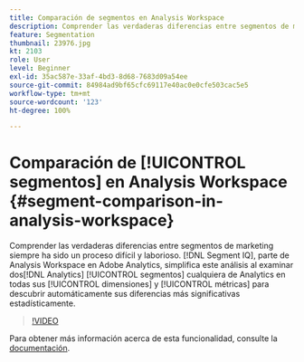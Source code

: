 ```yaml
---
title: Comparación de segmentos en Analysis Workspace
description: Comprender las verdaderas diferencias entre segmentos de marketing siempre ha sido un proceso difícil y laborioso. Segment IQ, parte de Analysis Workspace en Adobe Analytics, simplifica este análisis al examinar dos segmentos cualquiera de Analytics en todas sus dimensiones y métricas para descubrir automáticamente sus diferencias más significativas estadísticamente.
feature: Segmentation
thumbnail: 23976.jpg
kt: 2103
role: User
level: Beginner
exl-id: 35ac587e-33af-4bd3-8d68-7683d09a54ee
source-git-commit: 84984ad9bf65cfc69117e40ac0e0cfe503cac5e5
workflow-type: tm+mt
source-wordcount: '123'
ht-degree: 100%

---
```


# Comparación de [!UICONTROL segmentos] en Analysis Workspace {#segment-comparison-in-analysis-workspace}

Comprender las verdaderas diferencias entre segmentos de marketing siempre ha sido un proceso difícil y laborioso. [!DNL Segment IQ], parte de Analysis Workspace en Adobe Analytics, simplifica este análisis al examinar dos[!DNL Analytics] [!UICONTROL segmentos] cualquiera de Analytics en todas sus [!UICONTROL dimensiones] y [!UICONTROL métricas] para descubrir automáticamente sus diferencias más significativas estadísticamente.

>[!VIDEO](https://video.tv.adobe.com/v/23976/?quality=12&learn=on)

Para obtener más información acerca de esta funcionalidad, consulte la [documentación](https://experienceleague.adobe.com/docs/analytics/analyze/analysis-workspace/panels/segment-comparison/segment-comparison.html?lang=es).
